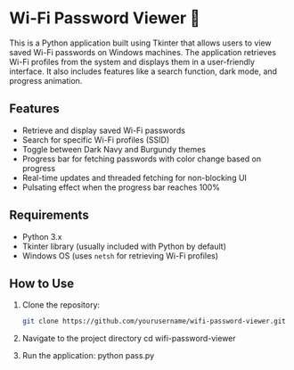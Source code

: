 # Wi-Fi Password Viewer 🔐

This is a Python application built using Tkinter that allows users to view saved Wi-Fi passwords on Windows machines. The application retrieves Wi-Fi profiles from the system and displays them in a user-friendly interface. It also includes features like a search function, dark mode, and progress animation.

## Features

- Retrieve and display saved Wi-Fi passwords
- Search for specific Wi-Fi profiles (SSID)
- Toggle between Dark Navy and Burgundy themes
- Progress bar for fetching passwords with color change based on progress
- Real-time updates and threaded fetching for non-blocking UI
- Pulsating effect when the progress bar reaches 100%

## Requirements

- Python 3.x
- Tkinter library (usually included with Python by default)
- Windows OS (uses `netsh` for retrieving Wi-Fi profiles)

## How to Use

1. Clone the repository:
   ```bash
   git clone https://github.com/yourusername/wifi-password-viewer.git
2. Navigate to the project directory 
   cd wifi-password-viewer

3. Run the application:
   python pass.py


   
